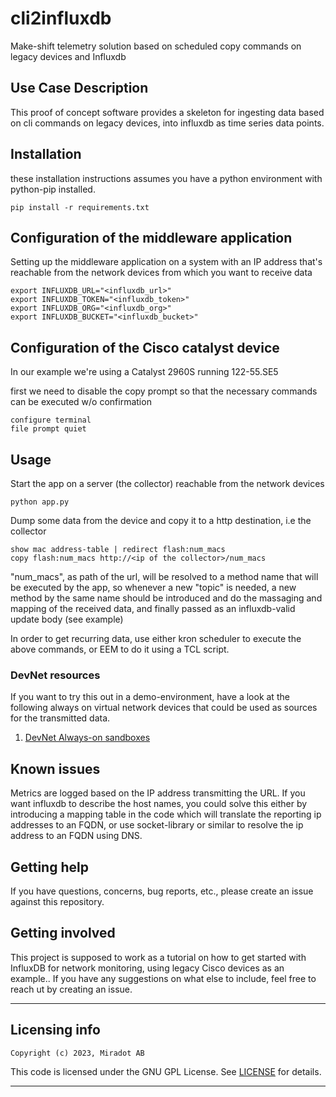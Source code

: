 # cli2influxdb
Make-shift telemetry solution based on scheduled copy commands on legacy devices and Influxdb

## Use Case Description
This proof of concept software provides a skeleton for ingesting data based on cli commands on legacy devices, into influxdb as time series data points.

## Installation
these installation instructions assumes you have a python environment with python-pip installed.

```
pip install -r requirements.txt
```

## Configuration of the middleware application
Setting up the middleware application on a system with an IP address that's reachable from the network devices from which you want to receive data
```
export INFLUXDB_URL="<influxdb_url>"
export INFLUXDB_TOKEN="<influxdb_token>"
export INFLUXDB_ORG="<influxdb_org>"
export INFLUXDB_BUCKET="<influxdb_bucket>"
```

## Configuration of the Cisco catalyst device
In our example we're using a Catalyst 2960S running 122-55.SE5

first we need to disable the copy prompt so that the necessary commands can be executed w/o confirmation
```
configure terminal
file prompt quiet
```

## Usage
Start the app on a server (the collector) reachable from the network devices
```
python app.py
```

Dump some data from the device and copy it to a http destination, i.e the collector
```
show mac address-table | redirect flash:num_macs
copy flash:num_macs http://<ip of the collector>/num_macs
```

"num_macs", as path of the url, will be resolved to a method name that will be executed by the app, so whenever a new "topic" is needed, a new method by the same name should be introduced and do the massaging and mapping of the received data, and finally passed as an influxdb-valid update body (see example)

In order to get recurring data, use either kron scheduler to execute the above commands, or EEM to do it using a TCL script.

### DevNet resources
If you want to try this out in a demo-environment, have a look at the following always on virtual network devices that could be used as sources for the transmitted data. 

1. [DevNet Always-on sandboxes](https://developer.cisco.com/docs/ios-xe-voip/#!sandbox/always-on-sandboxes) 

## Known issues
Metrics are logged based on the IP address transmitting the URL. If you want influxdb to describe the host names, you could solve this either by introducing a mapping table in the code which will translate the reporting ip addresses to an FQDN, or use socket-library or similar to resolve the ip address to an FQDN using DNS.

## Getting help

If you have questions, concerns, bug reports, etc., please create an issue against this repository.

## Getting involved

This project is supposed to work as a tutorial on how to get started with InfluxDB for network monitoring, using legacy Cisco devices as an example.. If you have any suggestions on what else to include, feel free to reach ut by creating an issue.

----

## Licensing info


`Copyright (c) 2023, Miradot AB`

This code is licensed under the GNU GPL License. See [LICENSE](./LICENSE) for details.

----